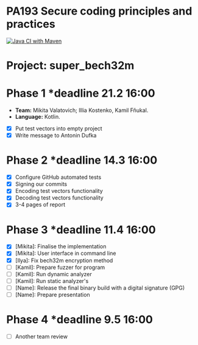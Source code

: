 # PA193 Secure coding principles and practices
[![Java CI with Maven](https://github.com/NikitaVolotovich/super_bech32m/actions/workflows/maven.yml/badge.svg?branch=main)](https://github.com/NikitaVolotovich/super_bech32m/actions/workflows/maven.yml)
# Project: super_bech32m
# Phase 1 *deadline 21.2 16:00
* **Team:** Mikita Valatovich; Illia Kostenko, Kamil Fňukal.
* **Language:** Kotlin.
* [x] Put test vectors into empty project
* [x] Write message to Antonin Dufka
# Phase 2 *deadline 14.3 16:00
* [x] Configure GitHub automated tests
* [x] Signing our commits
* [x] Encoding test vectors functionality
* [x] Decoding test vectors functionality
* [x] 3-4 pages of report
# Phase 3 *deadline 11.4 16:00
* [x] [Mikita]: Finalise the implementation 
* [x] [Mikita]: User interface in command line
* [x] [Ilya]: Fix bech32m encryption method
* [ ] [Kamil]: Prepare fuzzer for program
* [ ] [Kamil]: Run dynamic analyzer
* [ ] [Kamil]: Run static analyzer's
* [ ] [Name]: Release the final binary build with a digital signature (GPG)
* [ ] [Name]: Prepare presentation 
# Phase 4 *deadline 9.5 16:00
* [ ] Another team review

